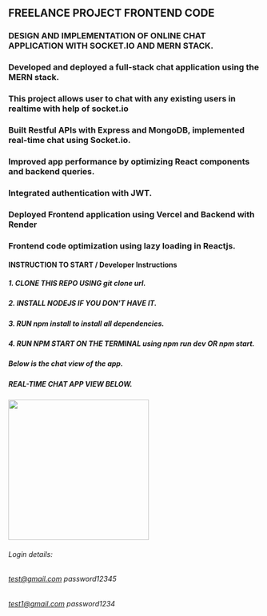 
## FREELANCE PROJECT FRONTEND CODE
### DESIGN AND IMPLEMENTATION OF ONLINE CHAT APPLICATION WITH SOCKET.IO AND MERN STACK.


### Developed and deployed a full-stack chat application using the MERN stack.
### This project allows user to chat with any existing users in realtime with help of socket.io
### Built Restful APIs with Express and MongoDB, implemented real-time chat using Socket.io.
### Improved app performance by optimizing React components and backend queries.
### Integrated authentication with JWT.
### Deployed Frontend application using Vercel and Backend with Render
### Frontend code optimization using lazy loading in Reactjs.


#### INSTRUCTION TO START / Developer Instructions
##### 1. CLONE THIS REPO USING git clone url.
##### 2. INSTALL NODEJS IF YOU DON'T HAVE IT.
##### 3. RUN npm install to install all dependencies.
##### 4. RUN NPM START ON THE TERMINAL using npm run dev OR npm start.

##### Below is the chat view of the app.

##### REAL-TIME CHAT APP VIEW BELOW.
<img width="281" alt="" src="https://github.com/user-attachments/assets/9cc8c186-da68-46ef-81bd-3985b892abbe" />

###### Login details: 
###### test@gmail.com  password12345
###### test1@gmail.com password1234
